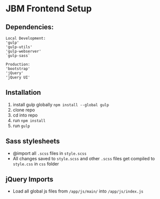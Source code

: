 # JBM Frontend Setup

## Dependencies:
```
Local Development:
'gulp'
'gulp-utils'
'gulp-webserver'
`gulp-sass`

Production:
'bootstrap'
'jQuery'
'jQuery UI'
```

## Installation
1. install gulp globally `npm install --global gulp`
2. clone repo
3. cd into repo
4. run `npm install`
5. run `gulp`

## Sass stylesheets
- @import all `.scss` files in `style.scss`
- All changes saved to `style.scss` and other `.scss` files get compiled to `style.css` in `css` folder

## jQuery Imports
- Load all global js files from `/app/js/main/` into `/app/js/index.js`
